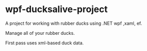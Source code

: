 # wpf-ducksalive-project
A project for working with rubber ducks using .NET wpf ,xaml, ef.

Manage all of your rubber ducks.

First pass uses xml-based duck data.
